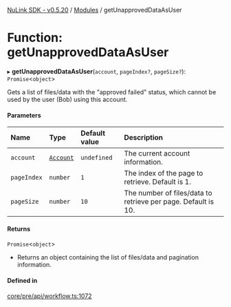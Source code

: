 [NuLink SDK - v0.5.20](../README.md) / [Modules](../modules.md) / getUnapprovedDataAsUser

# Function: getUnapprovedDataAsUser

▸ **getUnapprovedDataAsUser**(`account`, `pageIndex?`, `pageSize?`): `Promise`<`object`\>

Gets a list of files/data with the "approved failed" status, which cannot be used by the user (Bob) using this account.

#### Parameters

| Name | Type | Default value | Description |
| :------ | :------ | :------ | :------ |
| `account` | [`Account`](../classes/Account.md) | `undefined` | The current account information. |
| `pageIndex` | `number` | `1` | The index of the page to retrieve. Default is 1. |
| `pageSize` | `number` | `10` | The number of files/data to retrieve per page. Default is 10. |

#### Returns

`Promise`<`object`\>

- Returns an object containing the list of files/data and pagination information.

#### Defined in

[core/pre/api/workflow.ts:1072](https://github.com/NuLink-network/nulink-sdk/blob/e6138bf/src/core/pre/api/workflow.ts#L1072)
